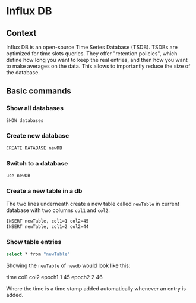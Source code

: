 # Influx DB

## Context
Influx DB is an open-source Time Series Database (TSDB). TSDBs are optimized for time slots queries. They offer "retention policies", which define how long you want to keep the real entries, and then how you want to make averages on the data. This allows to importantly reduce the size of the database.

## Basic commands

### Show all databases

```bash
SHOW databases
```

### Create new database

```bash
CREATE DATABASE newDB
```

### Switch to a database

```bash
use newDB
```

### Create a new table in a db
The two lines underneath create a new table called `newTable` in current database with two columns `col1` and `col2`.
```bash
INSERT newTable, col1=1 col2=45
INSERT newTable, col1=2 col2=44
```

### Show table entries

```bash
select * from "newTable"
```

Showing the `newTable` of `newdb` would look like this:

time    col1    col2
epoch1        1       45
epoch2        2       46

Where the time is a time stamp added automatically whenever an entry is added.

